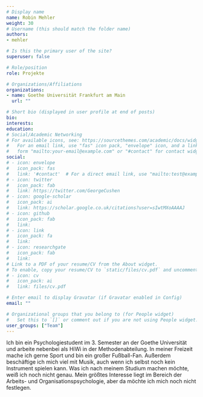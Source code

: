 ```yaml
---
# Display name
name: Robin Mehler
weight: 30
# Username (this should match the folder name)
authors:
- mehler

# Is this the primary user of the site?
superuser: false

# Role/position
role: Projekte

# Organizations/Affiliations
organizations:
- name: Goethe Universität Frankfurt am Main
  url: ""

# Short bio (displayed in user profile at end of posts)
bio:
interests:
education:
# Social/Academic Networking
# For available icons, see: https://sourcethemes.com/academic/docs/widgets/#icons
#   For an email link, use "fas" icon pack, "envelope" icon, and a link in the
#   form "mailto:your-email@example.com" or "#contact" for contact widget.
social:
# - icon: envelope
#   icon_pack: fas
#   link: '#contact'  # For a direct email link, use "mailto:test@example.org".
# - icon: twitter
#   icon_pack: fab
#   link: https://twitter.com/GeorgeCushen
# - icon: google-scholar
#   icon_pack: ai
#   link: https://scholar.google.co.uk/citations?user=sIwtMXoAAAAJ
# - icon: github
#   icon_pack: fab
#   link:
# - icon: link
#   icon_pack: fa
#   link:
# - icon: researchgate
#   icon_pack: fab
#   link:
# Link to a PDF of your resume/CV from the About widget.
# To enable, copy your resume/CV to `static/files/cv.pdf` and uncomment the lines below.
# - icon: cv
#   icon_pack: ai
#   link: files/cv.pdf

# Enter email to display Gravatar (if Gravatar enabled in Config)
email: ""

# Organizational groups that you belong to (for People widget)
#   Set this to `[]` or comment out if you are not using People widget.
user_groups: ["Team"]
---
```

Ich bin ein Psychologiestudent im 3. Semester an der Goethe Universität und arbeite nebenbei als HiWi in der Methodenabteilung. In meiner Freizeit mache ich gerne Sport und bin ein großer Fußball-Fan. Außerdem beschäftige ich mich viel mit Musik, auch wenn ich selbst noch kein Instrument spielen kann. Was ich nach meinem Studium machen möchte, weiß ich noch nicht genau. Mein größtes Interesse liegt im Bereich der Arbeits- und Organisationspsychologie, aber da möchte ich mich noch nicht festlegen.

